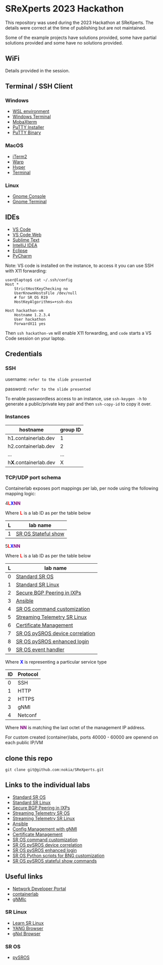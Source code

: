 # SReXperts 2023 Hackathon

This repository was used during the 2023 Hackathon at SReXperts.  The details were correct at the time of publishing but are not maintained.

Some of the example projects have solutions provided, some have partial solutions provided and some have no solutions provided.

## WiFi

Details provided in the session.

## Terminal / SSH Client
### Windows

* [WSL environment](https://learn.microsoft.com/en-us/windows/wsl/install)
* [Windows Terminal](https://apps.microsoft.com/store/detail/windows-terminal/9N0DX20HK701)
* [MobaXterm](https://mobaxterm.mobatek.net/download.html)
* [PuTTY Installer](https://the.earth.li/~sgtatham/putty/latest/w64/putty-64bit-0.78-installer.msi)
* [PuTTY Binary](https://the.earth.li/~sgtatham/putty/latest/w64/putty.exe)


### MacOS

* [iTerm2](https://iterm2.com/downloads/stable/iTerm2-3_4_19.zip)
* [Warp](https://app.warp.dev/get_warp)
* [Hyper](https://hyper.is/)
* [Terminal](https://support.apple.com/en-gb/guide/terminal/apd5265185d-f365-44cb-8b09-71a064a42125/mac)

### Linux

* [Gnome Console](https://apps.gnome.org/en/app/org.gnome.Console/)
* [Gnome Terminal](https://help.gnome.org/users/gnome-terminal/stable/)

## IDEs

* [VS Code](https://code.visualstudio.com/Download)
* [VS Code Web](https://vscode.dev/)
* [Sublime Text](https://www.sublimetext.com/download)
* [IntelliJ IDEA](https://www.jetbrains.com/idea/download/)
* [Eclipse](https://www.eclipse.org/downloads/)
* [PyCharm](https://www.jetbrains.com/pycharm/download)

Note: VS code is installed on the instance, to access it you can use SSH with X11 forwarding:
```
user@laptop$ cat ~/.ssh/config 
Host *
	StrictHostKeyChecking no
	UserKnownHostsFile /dev/null
	# for SR OS R19
	HostKeyAlgorithms=+ssh-dss

Host hackathon-vm
	Hostname 1.2.3.4
	User hackathon
	ForwardX11 yes
```
Then ```ssh hackathon-vm``` will enable X11 forwarding, and ```code``` starts a VS Code session on your laptop.

## Credentials

### SSH

username: ``` refer to the slide presented ```

password: ``` refer to the slide presented ```

To enable passwordless access to an instance, use ```ssh-keygen -h``` to generate a public/private key pair and then ```ssh-copy-id``` to copy it over.

### Instances

| hostname | group ID |
| --- | --- |
| h1.containerlab.dev | 1 |
| h2.containerlab.dev | 2 |
| ... | ... |
| h**X**.containerlab.dev | X |

### TCP/UDP port schema

Containerlab exposes port mappings per lab, per node using the following mapping logic:

4<span style="color:red">**L**</span><span style="color:blue">**X**</span><span style="color:purple">**NN**</span>

Where <span style="color:red">**L**</span> is a lab ID as per the table below

| L | lab name |
| --- | --- |
| 1 | [SR OS Stateful show](./sros-stateful-show/) |


5<span style="color:red">**L**</span><span style="color:blue">**X**</span><span style="color:purple">**NN**</span>

Where <span style="color:red">**L**</span> is a lab ID as per the table below

| L | lab name |
| --- | --- |
| 0 | [Standard SR OS](./sros-generic-lab/) |
| 1 | [Standard SR Linux](./srl-generic-lab/) |
| 2 | [Secure BGP Peering in IXPs](./ix-rpki-lab/) | 
| 3 | [Ansible](./srl-ansible-lab/) | 
| 4 | [SR OS command customization](./sros-command-customization/) | 
| 5 | [Streaming Telemetry SR Linux](./srl-telemetry-lab/) | 
| 6 | [Certificate Management](./sros-gnoi-cert-mgmt-lab/) | 
| 7 | [SR OS pySROS device correlation](./sros-pysros-device-correlation/) | 
| 8 | [SR OS pySROS enhanced login](./sros-pysros-device-correlation/) | 
| 9 | [SR OS event handler](./sros-event-handling) |

Where <span style="color:blue">**X**</span> is representing a particular service type

| ID | Protocol | 
| --- | --- |
| 0 | SSH |
| 1 | HTTP |
| 2 | HTTPS | 
| 3 | gNMI |
| 4 | Netconf |

Where <span style="color:purple">**NN**</span> is matching the last octet of the management IP address.

For custom created (container)labs, ports 40000 - 60000 are openend on each public IP/VM

## clone this repo
```
git clone git@github.com:nokia/SReXperts.git
```

## Links to the individual labs
* [Standard SR OS](./sros-generic-lab/)
* [Standard SR Linux](./srl-generic-lab/)
* [Secure BGP Peering in IXPs](./ix-rpki-lab/)
* [Streaming Telemetry SR OS](./sros-telemetry-lab/)
* [Streaming Telemetry SR Linux](./srl-telemetry-lab/)
* [Ansible](./srl-ansible-lab/)
* [Config Management with gNMI](./srl-sros-gnmi-config-lab/)
* [Certificate Management](./sros-gnoi-cert-mgmt-lab/)
* [SR OS command customization](./sros-command-customization/)
* [SR OS pySROS device correlation](./sros-pysros-device-correlation/)
* [SR OS pySROS enhanced login](./sros-pysros-device-correlation/)
* [SR OS Python scripts for BNG customization](./sros-bng/)
* [SR OS pySROS stateful show commands](./sros-stateful-show/)

## Useful links

* [Network Developer Portal](https://network.developer.nokia.com/)
* [containerlab](https://containerlab.dev/)
* [gNMIc](https://gnmic.openconfig.net/)

### SR Linux
* [Learn SR Linux](https://learn.srlinux.dev/)
* [YANG Browser](https://yang.srlinux.dev/)
* [gNxI Browser](https://gnxi.srlinux.dev/)

### SR OS
* [pySROS](https://network.developer.nokia.com/static/sr/learn/pysros/latest/index.html)
